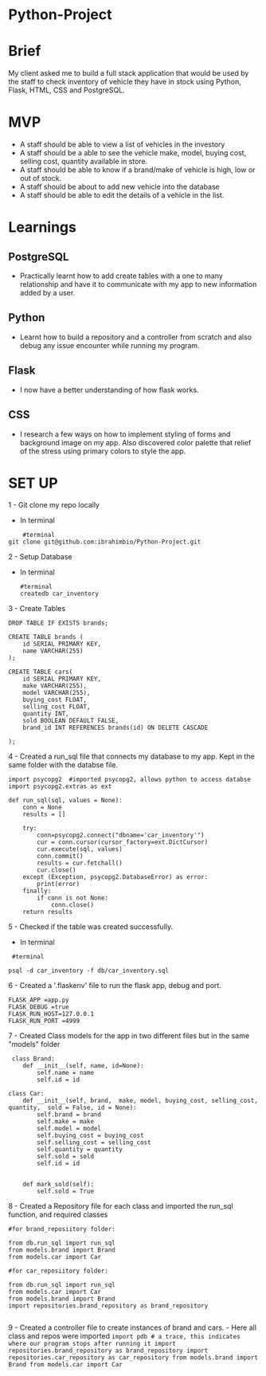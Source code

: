 # Python-Project

# Brief

My client asked me to build a full stack application that would be used by the staff to check inventory of vehicle they have in stock using Python, Flask, HTML, CSS and PostgreSQL.

# MVP

- A staff should be able to view a list of vehicles in the investory
- A staff should be a able to see the vehicle make, model, buying cost, selling cost, quantity available in store.
- A staff should be able to know if a brand/make of vehicle is high, low or out of stock.
- A staff should be about to add new vehicle into the database
- A staff should be able to edit the details of a vehicle in the list.  


# Learnings

## PostgreSQL 

- Practically learnt how to add create     tables with a one to many relationship and have it to communicate with my app to new information added by a user.

## Python 

- Learnt how to build a repository and a controller from scratch and also debug any issue encounter while running my program. 

## Flask

- I now have a better understanding of how flask works. 
 

## CSS

- I research a few ways on how to implement styling of forms and background image on my app. Also discovered color palette that relief of the stress using primary colors to style the app.


# SET UP 

1 - Git clone my repo locally

- In terminal
```
    #terminal 
git clone git@github.com:ibrahimbio/Python-Project.git
````
2 - Setup Database

 - In terminal 
    ```
    #terminal 
    createdb car_inventory

    ```

3 -  Create Tables


```                                                                                                                              DROP TABLE IF EXISTS cars;
DROP TABLE IF EXISTS brands;

CREATE TABLE brands (
    id SERIAL PRIMARY KEY,
    name VARCHAR(255)
);

CREATE TABLE cars(
    id SERIAL PRIMARY KEY,
    make VARCHAR(255),
    model VARCHAR(255),
    buying_cost FLOAT,
    selling_cost FLOAT,
    quantity INT,
    sold BOOLEAN DEFAULT FALSE,
    brand_id INT REFERENCES brands(id) ON DELETE CASCADE

);

```

4 - Created a run_sql file that connects my database to my app. Kept in the same folder with the databse file. 
  
```
import psycopg2  #imported psycopg2, allows python to access databse
import psycopg2.extras as ext

def run_sql(sql, values = None):
    conn = None
    results = []

    try:
        conn=psycopg2.connect("dbname='car_inventory'")
        cur = conn.cursor(cursor_factory=ext.DictCursor)
        cur.execute(sql, values)
        conn.commit()
        results = cur.fetchall()
        cur.close()
    except (Exception, psycopg2.DatabaseError) as error:
        print(error)
    finally:
        if conn is not None:
            conn.close()
    return results

```


5 - Checked if the table was created successfully.
- In terminal
```
 #terminal 

psql -d car_inventory -f db/car_inventory.sql
```

6 - Created a '.flaskenv' file to run the flask app, debug and port. 

```
FLASK_APP =app.py
FLASK_DEBUG =true
FLASK_RUN_HOST=127.0.0.1
FLASK_RUN_PORT =4999

```

7 - Created Class models for the app in two different files but in the same "models" folder

```
 class Brand:
    def __init__(self, name, id=None):
        self.name = name
        self.id = id
        
class Car:
    def __init__(self, brand,  make, model, buying_cost, selling_cost, quantity,  sold = False, id = None):
        self.brand = brand
        self.make = make
        self.model = model
        self.buying_cost = buying_cost
        self.selling_cost = selling_cost
        self.quantity = quantity
        self.sold = sold
        self.id = id


    def mark_sold(self):
        self.sold = True

```

8 - Created a Repository file for each class and imported the run_sql function, and required classes

```
#for brand_reposiitory folder:

from db.run_sql import run_sql
from models.brand import Brand
from models.car import Car

#for car_reposiitory folder:

from db.run_sql import run_sql
from models.car import Car
from models.brand import Brand
import repositories.brand_repository as brand_repository


``` 

9 - Created a controller file to create instances of brand and cars.
    - Here all class and repos were imported
    ```
    import pdb # a trace, this indicates where our program stops after running it
    import repositories.brand_repository as brand_repository
    import repositories.car_repository as car_repository
    from models.brand import Brand
    from models.car import Car
    ```
